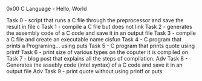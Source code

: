 0x00 C Language - Hello, World

Task 0 - script that runs a C file through the preprocessor and save the result in file c Task 1 - compile a C file but does not link Task 2 - generates the assembly code of a C code and save it in an output file Task 3 - compile a C file and create an executable name cisfun Task 4 - C program that prints a Programing... using puts Task 5 - C program that prints quote using printf Task 6 - print size of various types on the coputer it is compiled on Task 7 - blog post that explains all the steps of compilation. Adv Task 8 - Generates the assebly code (intel syntax) of a C code and save it in an output file Adv Task 9 - print quote without using printf or puts
